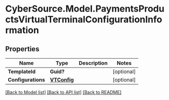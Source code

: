 # CyberSource.Model.PaymentsProductsVirtualTerminalConfigurationInformation
## Properties

Name | Type | Description | Notes
------------ | ------------- | ------------- | -------------
**TemplateId** | **Guid?** |  | [optional] 
**Configurations** | [**VTConfig**](VTConfig.md) |  | [optional] 

[[Back to Model list]](../README.md#documentation-for-models) [[Back to API list]](../README.md#documentation-for-api-endpoints) [[Back to README]](../README.md)

